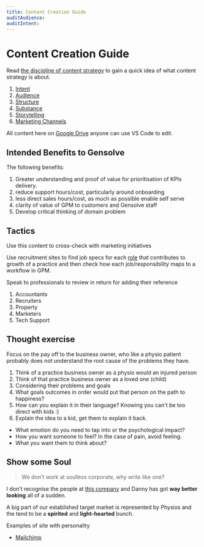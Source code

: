 ```yaml
---
title: Content Creation Guide
auditAudience:
auditIntent:
---
```


# Content Creation Guide

Read [the discipline of content strategy](https://alistapart.com/article/thedisciplineofcontentstrategy/) to gain a quick idea of what content strategy is about.

1. [Intent](./intent/)
2. [Audience](./audience/)
3. [Structure](./content-structure/)
4. [Substance](./substance/)
5. [Storytelling](./storytelling/)
6. [Marketing Channels](./marketing-channels/)

All content here on [Google Drive](https://drive.google.com/drive/u/0/folders/1NrD8g-7Optig8uizemwNgZ1Ndm7-Y-d2) anyone can use VS Code to edit.

## Intended Benefits to Gensolve

The following benefits:

1. Greater understanding and proof of value for prioritisation of KPIs delivery.
2. reduce support hours/cost, particularly around onboarding
3. less direct sales hours/cost, as much as possible enable self serve
4. clarity of value of GPM to customers and Gensolve staff
5. Develop critical thinking of domain problem

## Tactics

Use this content to cross-check with marketing initiatives

Use recruitment sites to find job specs for each [role](../../roles/) that contributes to growth of a practice and then check how each job/responsibility maps to a workflow in GPM.

Speak to professionals to review in return for adding their reference

1. Accountants
2. Recruiters
3. Property
4. Marketers
5. Tech Support

## Thought exercise

Focus on the pay off to the business owner, who like a physio patient probably does not understand the root cause of the problems they have.

1. Think of a practice business owner as a physio would an injured person
2. Think of that practice business owner as a loved one (child)
3. Considering their problems and goals
4. What goals outcomes in order would put that person on the path to happiness?
5. How can you explain it in their language? Knowing you can't be too direct with kids :)
6. Explain the idea to a kid, get them to explain it back.

- What emotion do you need to tap into or the psychological impact?
- How you want someone to feel? In the case of pain, avoid feeling.
- What you want them to think about?

## Show some Soul

> We don't work at soulless corporate, why write like one?

I don't recognise the people at [this company](https://www.gensolve.co.uk/about) and Danny has got **way better looking** all of a sudden.

A big part of our established target market is represented by Physios and the tend to be a **spirited** and **light-hearted** bunch.

Examples of site with personality

- [Mailchimp](https://mailchimp.com/)
